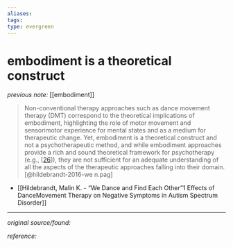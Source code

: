 ```yaml
---
aliases: 
tags: 
type: evergreen
---
```


# embodiment is a theoretical construct

_previous note:_ [[embodiment]]

> Non-conventional therapy approaches such as dance movement therapy (DMT) correspond to the theoretical implications of embodiment, highlighting the role of motor movement and sensorimotor experience for mental states and as a medium for therapeutic change. Yet, embodiment is a theoretical construct and not a psychotherapeutic method, and while embodiment approaches provide a rich and sound theoretical framework for psychotherapy (e.g., [[26](https://www.mdpi.com/2076-328X/6/4/24#B26-behavsci-06-00024)]), they are not sufficient for an adequate understanding of all the aspects of the therapeutic approaches falling into their domain. [@hildebrandt-2016-we n.pag] 

- [[Hildebrandt, Malin K. - “We Dance and Find Each Other”1 Effects of DanceMovement Therapy on Negative Symptoms in Autism Spectrum Disorder]]

---

_original source/found:_ 

_reference:_ 





